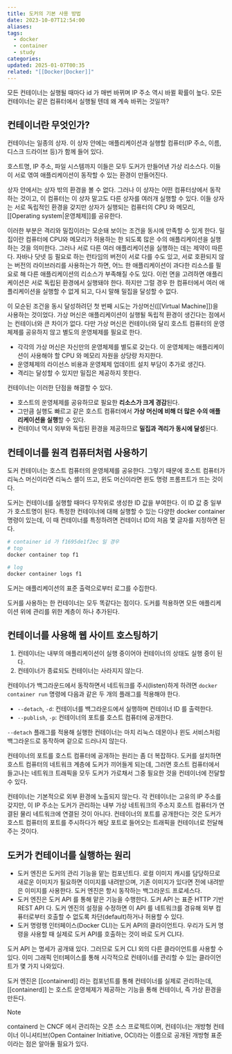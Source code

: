 ```yaml
---
title: 도커의 기본 사용 방법
date: 2023-10-07T12:54:00
aliases: 
tags:
  - docker
  - container
  - study
categories: 
updated: 2025-01-07T00:35
related: "[[Docker|Docker]]"
---
```


모든 컨테이너는 실행될 때마다 id 가 매번 바뀌며 IP 주소 역시 바뀔 확률이 높다. 모든 컨테이너는 같은 컴퓨터에서 실행될 텐데 왜 계속 바뀌는 것일까?

## 컨테이너란 무엇인가?

컨테이너는 일종의 상자. 이 상자 안에는 애플리케이션과 실행할 컴퓨터(IP 주소, 이름, 디스크 드라이브 등)가 함께 들어 있다.

호스트명, IP 주소, 파일 시스템까지 이들은 모두 도커가 만들어낸 가상 리소스다. 이들이 서로 엮여 애플리케이션이 동작할 수 있는 환경이 만들어진다.

상자 안에서는 상자 밖의 환경을 볼 수 없다. 그러나 이 상자는 어떤 컴퓨터상에서 동작하는 것이고, 이 컴퓨터는 이 상자 말고도 다른 상자를 여러개 실행할 수 있다. 이들 상자는 서로 독립적인 환경을 갖지만 상자가 실행되는 컴퓨터의 CPU 와 메모리, [[Operating system|운영체제]]를 공유한다.

이러한 부분은 격리와 밀집이라는 모순돼 보이는 조건을 동시에 만족할 수 있게 한다. 밀집이란 컴퓨터에 CPU와 메모리가 허용하는 한 되도록 많은 수의 애플리케이션을 실행하는 것을 의미한다. 그러나 서로 다른 여러 애플리케이션을 실행하는 데는 제약이 따른다. 자바나 닷넷 등 필요로 하는 런타임의 버전이 서로 다를 수도 있고, 서로 호환되지 않는 버전의 라이브러리를 사용하는가 하면, 어느 한 애플리케이션이 과다한 리소스를 필요로 해 다른 애플리케이션의 리소스가 부족해질 수도 있다. 이런 면을 고려하면 애플리케이션은 서로 독립된 환경에서 실행돼야 한다. 하지만 그럴 경우 한 컴퓨터에서 여러 애플리케이션을 실행할 수 없게 되고, 다시 말해 밀집을 달성할 수 없다.

이 모순된 조건을 동시 달성하려던 첫 번째 시도는 가상머신([[Virtual Machine]])을 사용하는 것이었다. 가상 머신은 애플리케이션이 실행될 독립적 환경이 생긴다는 점에서는 컨테이너와 큰 차이가 없다. 다만 가상 머신은 컨테이너와 달리 호스트 컴퓨터의 운영체제를 공유하지 않고 별도의 운영체제를 필요로 한다.

- 각각의 가상 머신은 자신만의 운영체제를 별도로 갖는다. 이 운영체제는 애플리케이션이 사용해야 할 CPU 와 메모리 자원을 상당량 차지한다.
- 운영체제의 라이선스 비용과 운영체제 업데이트 설치 부담이 추가로 생긴다.
- 격리는 달성할 수 있지만 밀집은 제공하지 못한다.

컨테이너는 이러한 단점을 해결할 수 있다.

- 호스트의 운영체제를 공유하므로 필요한 **리소스가 크게 경감**된다.
- 그만큼 실행도 빠르고 같은 호스트 컴퓨터에서 **가상 머신에 비해 더 많은 수의 애플리케이션을 실행**할 수 있다.
- 컨테이너 역시 외부와 독립된 환경을 제공하므로 **밀집과 격리가 동시에 달성**된다.

## 컨테이너를 원격 컴퓨터처럼 사용하기

도커 컨테이너는 호스트 컴퓨터의 운영체제를 공유한다. 그렇기 때문에 호스트 컴퓨터가 리눅스 머신이라면 리눅스 셸이 뜨고, 윈도 머신이라면 윈도 명령 프롬프트가 뜨는 것이다.

도커는 컨테이너를 실행할 때마다 무작위로 생성한 ID 값을 부여한다. 이 ID 값 중 일부가 호스트명이 된다. 특정한 컨테이너에 대해 실행할 수 있는 다양한 docker container 명령이 있는데, 이 때 컨테이너를 특정하려면 컨테이너 ID의 처음 몇 글자를 지정하면 된다.

```bash
# container id 가 f1695de1f2ec 일 경우
# top
docker container top f1

# log
docker container logs f1
```

도커는 애플리케이션의 표준 출력으로부터 로그를 수집한다.

도커를 사용하는 한 컨테이너는 모두 똑같다는 점이다. 도커를 적용하면 모든 애플리케이션 위에 관리를 위한 계층이 하나 추가된다.

## 컨테이너를 사용해 웹 사이트 호스팅하기

1. 컨테이너는 내부의 애플리케이션이 실행 중이어야 컨테이너의 상태도 실행 중이 된다.
2. 컨테이너가 종료되도 컨테이너는 사라지지 않는다.

컨테이너가 백그라운드에서 동작하면서 네트워크를 주시(listen)하게 하려면 `docker container run` 명령에 다음과 같은 두 개의 플래그를 적용해야 한다.

- `--detach`, `-d`: 컨테이너를 백그라운드에서 실행하며 컨테이너 ID 를 출력한다.
- `--publish`, `-p`: 컨테이너의 포트를 호스트 컴퓨터에 공개한다.

`--detach` 플래그를 적용해 실행한 컨테이너는 마치 리눅스 데몬이나 윈도 서비스처럼 백그라운드로 동작하며 겉으로 드러나지 않는다.

컨테이너의 포트를 호스트 컴퓨터에 공개하는 원리는 좀 더 복잡하다. 도커를 설치하면 호스트 컴퓨터의 네트워크 계층에 도커가 끼어들게 되는데, 그러면 호스트 컴퓨터에서 들고나는 네트워크 트래픽을 모두 도커가 가로채서 그중 필요한 것을 컨테이너에 전달할 수 있다.

컨테이너는 기본적으로 외부 환경에 노출되지 않는다. 각 컨테이너는 고유의 IP 주소를 갖지만, 이 IP 주소는 도커가 관리하는 내부 가상 네트워크의 주소지 호스트 컴퓨터가 연결된 물리 네트워크에 연결된 것이 아니다. 컨테이너의 포트를 공개한다는 것은 도커가 호스트 컴퓨터의 포트를 주시하다가 해당 포트로 들어오는 트래픽을 컨테이너로 전달해주는 것이다.

## 도커가 컨테이너를 실행하는 원리

- 도커 엔진은 도커의 관리 기능을 맡는 컴포넌트다. 로컬 이미지 캐시를 담당하므로 새로운 이미지가 필요하면 이미지를 내려받으며, 기존 이미지가 있다면 전에 내려받은 이미지를 사용한다. 도커 엔진은 항시 동작하는 백그라운드 프로세스다.
- 도커 엔진은 도커 API 를 통해 맡은 기능을 수행한다. 도커 API 는 표준 HTTP 기반 REST API 다. 도커 엔진의 설정을 수정하면 이 API 를 네트워크를 경유해 외부 컴퓨터로부터 호출할 수 없도록 차단(default)하거나 허용할 수 있다.
- 도커 명령행 인터페이스(Docker CLI)는 도커 API의 클라이언트다. 우리가 도커 명령을 사용할 때 실제로 도커 API를 호출하는 것이 바로 도커 CLI다.

도커 API 는 명세가 공개돼 있다. 그러므로 도커 CLI 외의 다른 클라이언트를 사용할 수 있다. 이미 그래픽 인터페이스를 통해 시각적으로 컨테이너를 관리할 수 있는 클라이언트가 몇 가지 나와있다.

도커 엔진은 [[containerd]] 라는 컴포넌트를 통해 컨테이너를 실제로 관리하는데, [[containerd]] 는 호스트 운영체제가 제공하는 기능을 통해 컨테이너, 즉 가상 환경을 만든다.

> [!NOTE]
> containerd 는 CNCF 에서 관리하는 오픈 소스 프로젝트이며, 컨테이너는 개방형 컨테이너 이니셔티브(Open Container Initiative, OCI)라는 이름으로 공개된 개방형 표준이라는 점은 알아둘 필요가 있다.
